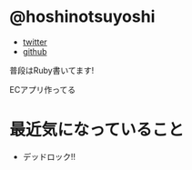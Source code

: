 # @hoshinotsuyoshi

* [twitter](https://twitter.com/hoppiestar)
* [github](https://github.com/hoshinotsuyoshi)


普段はRuby書いてます!

ECアプリ作ってる


# 最近気になっていること

* デッドロック!!
